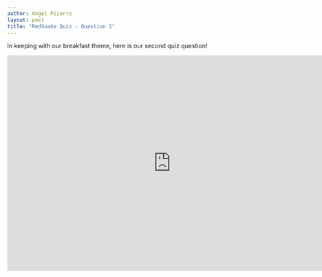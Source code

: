 ```yaml
---
author: Angel Pizarro
layout: post
title: "RedSnake Quiz - Question 2"
---
```


In keeping with our breakfast theme, here is our second quiz question!

<iframe src="https://docs.google.com/spreadsheet/embeddedform?formkey=dGhYeFlsd241NmdwMFV0RnJSRGF2OUE6MQ" width="760" height="500" frameborder="0" marginheight="0" marginwidth="0">Loading...</iframe>
